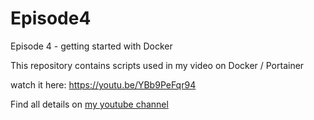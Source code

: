 # Episode4
Episode 4 - getting started with Docker

This repository contains scripts used in my video on Docker / Portainer

watch it here: https://youtu.be/YBb9PeFqr94

Find all details on [my youtube channel](https://www.youtube.com/channel/UCG5Ph9Mm6UEQLJJ-kGIC2AQ)
